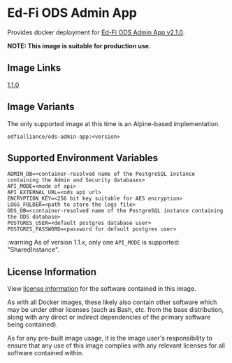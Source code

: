 # Ed-Fi ODS Admin App

Provides docker deployment for [Ed-Fi ODS Admin App
v2.1.0](https://techdocs.ed-fi.org/display/ADMIN/).

**NOTE: This image is suitable for production use.**

## Image Links

[1.1.0](https://github.com/Ed-Fi-Alliance-OSS/Ed-Fi-ODS-Docker/blob/main/Web-Ods-Admin/Dockerfile)

## Image Variants

The only supported image at this time is an Alpine-based implementation.

`edfialliance/ods-admin-app:<version>`

## Supported Environment Variables

```none
ADMIN_DB=<container-resolved name of the PostgreSQL instance containing the Admin and Security databases>
API_MODE=<mode of api>
API_EXTERNAL_URL=<ods api url>
ENCRYPTION_KEY=<256 bit key suitable for AES encryption>
LOGS_FOLDER=<path to store the logs file>
ODS_DB=<container-resolved name of the PostgreSQL instance containing the ODS database>
POSTGRES_USER=<default postgres database user>
POSTGRES_PASSWORD=<password for default postgres user>
```

:warning As of version 1.1.x, only one `API_MODE` is supported:
"SharedInstance".

## License Information

View [license
information](https://github.com/Ed-Fi-Alliance-OSS/Ed-Fi-ODS-Docker/blob/main/LICENSE)
for the software contained in this image.

As with all Docker images, these likely also contain other software which may be
under other licenses (such as Bash, etc. from the base distribution, along with
any direct or indirect dependencies of the primary software being contained).

As for any pre-built image usage, it is the image user's responsibility to
ensure that any use of this image complies with any relevant licenses for all
software contained within.
